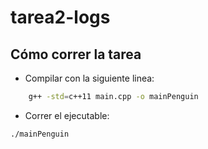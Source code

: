 # tarea2-logs

## Cómo correr la tarea
* Compilar con la siguiente linea:
```bash
    g++ -std=c++11 main.cpp -o mainPenguin
```
* Correr el ejecutable: 
```bash
./mainPenguin
```